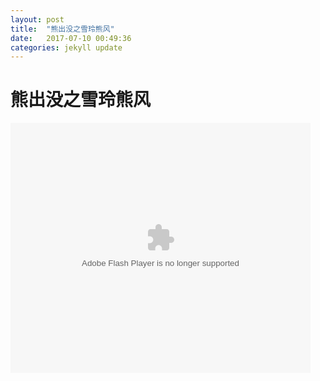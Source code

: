 ```yaml
---
layout: post
title:  "熊出没之雪玲熊风"
date:   2017-07-10 00:49:36
categories: jekyll update
---
```

# 熊出没之雪玲熊风

<embed src="https://imgcache.qq.com/tencentvideo_v1/playerv3/TPout.swf?max_age=86400&v=20161117&vid=f0016jg4hor&auto=0" allowFullScreen="true" quality="high" width="480" height="400" align="middle" allowScriptAccess="always" type="application/x-shockwave-flash">

